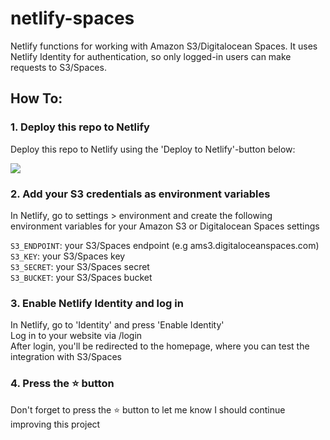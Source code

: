 # netlify-spaces

Netlify functions for working with Amazon S3/Digitalocean Spaces. It uses Netlify Identity for authentication, so only logged-in users can make requests to S3/Spaces.

## How To:

### 1. Deploy this repo to Netlify

Deploy this repo to Netlify using the 'Deploy to Netlify'-button below:

<a href="https://app.netlify.com/start/deploy?repository=https://github.com/dashpilot/quickstart-netlify-spaces"><img src="https://www.netlify.com/img/deploy/button.svg" /></a>

### 2. Add your S3 credentials as environment variables

In Netlify, go to settings > environment and create the following environment variables for your Amazon S3 or Digitalocean Spaces settings

`S3_ENDPOINT`: your S3/Spaces endpoint (e.g ams3.digitaloceanspaces.com)\
`S3_KEY`: your S3/Spaces key\
`S3_SECRET`: your S3/Spaces secret\
`S3_BUCKET`: your S3/Spaces bucket

### 3. Enable Netlify Identity and log in
In Netlify, go to 'Identity' and press 'Enable Identity'\
Log in to your website via /login\
After login, you'll be redirected to the homepage, where you can test the integration with S3/Spaces

### 4. Press the :star: button
Don't forget to press the :star: button to let me know I should continue improving this project

